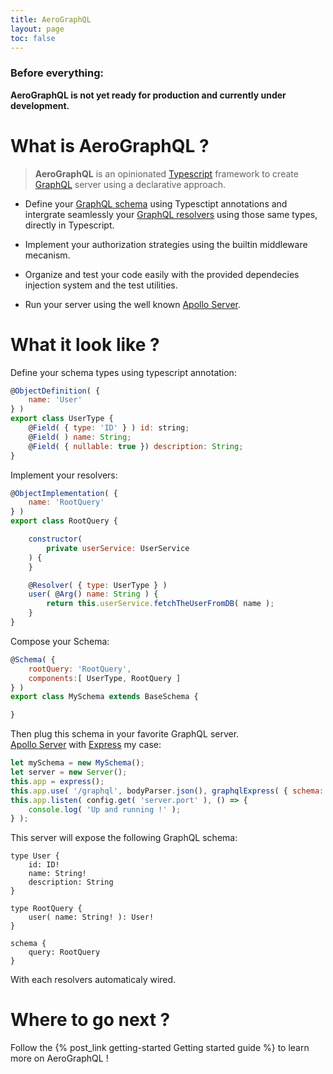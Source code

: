 ```yaml
---
title: AeroGraphQL
layout: page
toc: false
---
```


### Before everything:  
**AeroGraphQL is not yet ready for production and currently under development.**

# What is AeroGraphQL ?

> **AeroGraphQL** is an opinionated [Typescript](https://www.typescriptlang.org/index.html) framework to create [GraphQL](http://graphql.org/learn/) server using a declarative approach.


* Define your [GraphQL schema](http://graphql.org/learn/schema/) using Typesctipt annotations and intergrate seamlessly your [GraphQL resolvers](http://graphql.org/learn/execution/) using those same types, directly in Typescript.

* Implement your authorization strategies using the builtin middleware mecanism.

* Organize and test your code easily with the provided dependecies injection system and the test utilities.

* Run your server using the well known [Apollo Server](https://www.apollographql.com/docs/apollo-server/).

# What it look like ?

Define your schema types using typescript annotation:

```javaScript
@ObjectDefinition( {
    name: 'User'
} )
export class UserType {
    @Field( { type: 'ID' } ) id: string;
    @Field( ) name: String;
    @Field( { nullable: true }) description: String;
}
```

Implement your resolvers:

```javascript
@ObjectImplementation( {
    name: 'RootQuery'
} )
export class RootQuery {

    constructor(
        private userService: UserService
    ) {
    }

    @Resolver( { type: UserType } )
    user( @Arg() name: String ) {
        return this.userService.fetchTheUserFromDB( name );
    }
}
```

Compose your Schema:

```javascript
@Schema( {
    rootQuery: 'RootQuery',
    components:[ UserType, RootQuery ]
} )
export class MySchema extends BaseSchema {

}

```

Then plug this schema in your favorite GraphQL server.  
[Apollo Server](https://www.apollographql.com/docs/apollo-server/) with [Express](http://expressjs.com/fr/) my case:

```javascript
let mySchema = new MySchema();
let server = new Server();
this.app = express();
this.app.use( '/graphql', bodyParser.json(), graphqlExpress( { schema: mySchema.graphQLSchema } );
this.app.listen( config.get( 'server.port' ), () => {
    console.log( 'Up and running !' );
} );

```

This server will expose the following GraphQL schema:

```
type User {
    id: ID!
    name: String!
    description: String
}

type RootQuery {
    user( name: String! ): User!
}

schema {
    query: RootQuery
}
```
With each resolvers automaticaly wired.

# Where to go next ?

Follow the {% post_link getting-started Getting started guide %} to learn more on AeroGraphQL !
